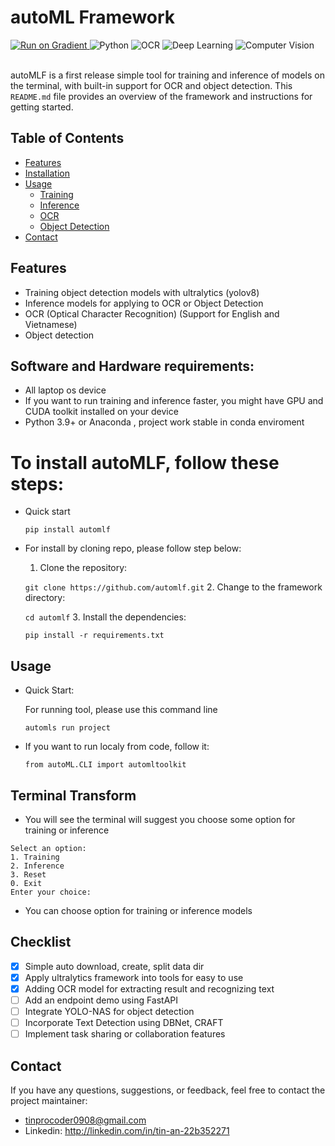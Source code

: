 # autoML Framework
<div>
<a href="https://console.paperspace.com/github/ultralytics/ultralytics">
    <img src="https://assets.paperspace.io/img/gradient-badge.svg" alt="Run on Gradient"/>
  </a>
  <img src="https://img.shields.io/badge/Python-3776AB?style=for-the-badge&logo=python&logoColor=white" alt="Python">
  <img src="https://img.shields.io/badge/OCR-FF3E1F?style=for-the-badge&logo=ocr&logoColor=white" alt="OCR">
  <img src="https://img.shields.io/badge/Deep_Learning-FF6F00?style=for-the-badge&logo=deep-learning&logoColor=white" alt="Deep Learning">
  <img src="https://img.shields.io/badge/Computer_Vision-5C0099?style=for-the-badge&logo=computer-vision&logoColor=white" alt="Computer Vision">
</div>
<br>

autoMLF is a first release simple tool for training and inference of models on the terminal, with built-in support for OCR and object detection. This `README.md` file provides an overview of the framework and instructions for getting started.

## Table of Contents

- [Features](#features)
- [Installation](#installation)
- [Usage](#usage)
  - [Training](#training)
  - [Inference](#inference)
  - [OCR](#ocr)
  - [Object Detection](#object-detection)
- [Contact](#contact)

## Features

- Training object detection models with ultralytics (yolov8)
- Inference models for applying to OCR or Object Detection 
- OCR (Optical Character Recognition) (Support for English and Vietnamese)
- Object detection

## Software and Hardware requirements:
- All laptop os device
- If you want to run training and inference faster, you might have GPU and CUDA toolkit installed on your device
- Python 3.9+ or Anaconda , project work stable in conda enviroment

# To install autoMLF, follow these steps:
- Quick start
  ```
  pip install automlf
  ```
- For install by cloning repo, please follow step below:
  1. Clone the repository: 

    `git clone https://github.com/automlf.git`
  2. Change to the framework directory: 
  
  `cd automlf`
  3. Install the dependencies: 
  
  `pip install -r requirements.txt`

## Usage
- Quick Start:
    
  For running tool, please use this command line
  ```
  automls run project
  ```
- If you want to run localy from code, follow it:
  ```
  from autoML.CLI import automltoolkit
  ```
  
## Terminal Transform
- You will see the terminal will suggest you choose some option for training or inference
 ```
Select an option:
1. Training
2. Inference
3. Reset
0. Exit
Enter your choice: 
 ```
- You can choose option for training or inference models

## Checklist

- [x] Simple auto download, create, split data dir
- [x] Apply ultralytics framework into tools for easy to use 
- [x] Adding OCR model for extracting result and recognizing text
- [ ] Add an endpoint demo using FastAPI
- [ ] Integrate YOLO-NAS for object detection
- [ ] Incorporate Text Detection using DBNet, CRAFT
- [ ] Implement task sharing or collaboration features

## Contact
If you have any questions, suggestions, or feedback, feel free to contact the project maintainer:
- tinprocoder0908@gmail.com
- Linkedin: http://linkedin.com/in/tin-an-22b352271
